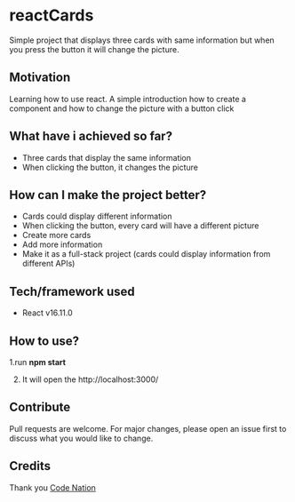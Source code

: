 # reactCards
Simple project that displays three cards with same information but when you press the button it will change the picture.

## Motivation
Learning how to use react. A simple introduction how to create a component and how to change the picture with a button click

## What have i achieved so far?
* Three cards that display the same information
* When clicking the button, it changes the picture


## How can I make the project better?
* Cards could display different information
* When clicking the button, every card will have a different picture
* Create more cards
* Add more information
* Make it as a full-stack project (cards could display information from different APIs)


## Tech/framework used
* React v16.11.0


## How to use? 
1.run **npm start**

2. It will open the http://localhost:3000/

## Contribute
Pull requests are welcome. For major changes, please open an issue first to discuss what you would like to change.

## Credits
Thank you [Code Nation](https://wearecodenation.com/)
